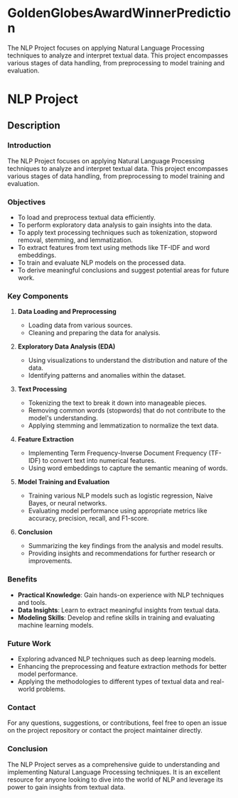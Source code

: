 # GoldenGlobesAwardWinnerPrediction
The NLP Project focuses on applying Natural Language Processing techniques to analyze and interpret textual data. This project encompasses various stages of data handling, from preprocessing to model training and evaluation.

# NLP Project

## Description

### Introduction
The NLP Project focuses on applying Natural Language Processing techniques to analyze and interpret textual data. This project encompasses various stages of data handling, from preprocessing to model training and evaluation.

### Objectives
- To load and preprocess textual data efficiently.
- To perform exploratory data analysis to gain insights into the data.
- To apply text processing techniques such as tokenization, stopword removal, stemming, and lemmatization.
- To extract features from text using methods like TF-IDF and word embeddings.
- To train and evaluate NLP models on the processed data.
- To derive meaningful conclusions and suggest potential areas for future work.

### Key Components

1. **Data Loading and Preprocessing**
   - Loading data from various sources.
   - Cleaning and preparing the data for analysis.
   
2. **Exploratory Data Analysis (EDA)**
   - Using visualizations to understand the distribution and nature of the data.
   - Identifying patterns and anomalies within the dataset.

3. **Text Processing**
   - Tokenizing the text to break it down into manageable pieces.
   - Removing common words (stopwords) that do not contribute to the model's understanding.
   - Applying stemming and lemmatization to normalize the text data.

4. **Feature Extraction**
   - Implementing Term Frequency-Inverse Document Frequency (TF-IDF) to convert text into numerical features.
   - Using word embeddings to capture the semantic meaning of words.

5. **Model Training and Evaluation**
   - Training various NLP models such as logistic regression, Naive Bayes, or neural networks.
   - Evaluating model performance using appropriate metrics like accuracy, precision, recall, and F1-score.

6. **Conclusion**
   - Summarizing the key findings from the analysis and model results.
   - Providing insights and recommendations for further research or improvements.

### Benefits
- **Practical Knowledge**: Gain hands-on experience with NLP techniques and tools.
- **Data Insights**: Learn to extract meaningful insights from textual data.
- **Modeling Skills**: Develop and refine skills in training and evaluating machine learning models.

### Future Work
- Exploring advanced NLP techniques such as deep learning models.
- Enhancing the preprocessing and feature extraction methods for better model performance.
- Applying the methodologies to different types of textual data and real-world problems.

### Contact
For any questions, suggestions, or contributions, feel free to open an issue on the project repository or contact the project maintainer directly.

### Conclusion
The NLP Project serves as a comprehensive guide to understanding and implementing Natural Language Processing techniques. It is an excellent resource for anyone looking to dive into the world of NLP and leverage its power to gain insights from textual data.
